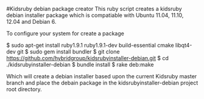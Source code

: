 #Kidsruby debian package creator
This ruby script creates a kidsruby debian installer package which is compatiable with Ubuntu 11.04, 11.10, 12.04 and Debian 6.

To configure your system for create a package

  $ sudo apt-get install ruby1.9.1 ruby1.9.1-dev build-essential cmake libqt4-dev git
  $ sudo gem install bundler
  $ git clone https://github.com/hybridgroup/kidsrubyinstaller-debian.git
  $ cd ./kidsrubyinstaller-debian
  $ bundle install
  $ rake deb:make
    
Which will create a debian installer based upon the current Kidsruby master branch and place the debain package in the kidsrubyinstaller-debian project root directory.

